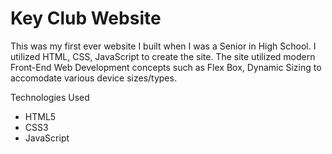 # Key Club Website
This was my first ever website I built when I was a Senior in High School. I utilized HTML, CSS, JavaScript to create the site. The site 
utilized modern Front-End Web Development concepts such as Flex Box, Dynamic Sizing to accomodate various device sizes/types. 

Technologies Used 
- HTML5
- CSS3
- JavaScript 

